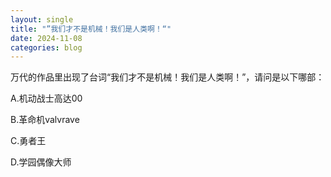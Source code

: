 ```yaml
---
layout: single
title: "”我们才不是机械！我们是人类啊！“"
date: 2024-11-08
categories: blog
---
```


万代的作品里出现了台词“我们才不是机械！我们是人类啊！”，请问是以下哪部：

A.机动战士高达00

B.革命机valvrave

C.勇者王

D.学园偶像大师
